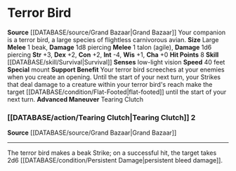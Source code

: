 ﻿---
charisma: '+0'
constitution: '+2'
dexterity: '+2'
hp: '8'
id: '29'
intelligence: '-4'
land_speed: '40'
max_speed: '40'
name: Terror Bird
rarity: Common
sense:
- low-light vision
size: Large
skill:
- '[[DATABASE/skill/Survival|Survival]]'
source: '[[DATABASE/source/Grand Bazaar|Grand Bazaar]]'
speed:
- 40 feet
strength: '+3'
strength_req: '3'
type: Animal Companion
wisdom: '+1'

---
# Terror Bird

**Source** [[DATABASE/source/Grand Bazaar|Grand Bazaar]]
Your companion is a terror bird, a large species of flightless carnivorous avian.
**Size** Large
**Melee** <span class="action-icon">1</span> beak, **Damage** 1d8 piercing
**Melee** <span class="action-icon">1</span> talon (agile), **Damage** 1d6 piercing
**Str** +3, **Dex** +2, **Con** +2, **Int** -4, **Wis** +1, **Cha** +0
**Hit Points** 8
**Skill** [[DATABASE/skill/Survival|Survival]] 
**Senses** low-light vision
**Speed** 40 feet
**Special** mount
**Support Benefit** Your terror bird screeches at your enemies when you create an opening. Until the start of your next turn, your Strikes that deal damage to a creature within your terror bird's reach make the target [[DATABASE/condition/Flat-Footed|flat-footed]] until the start of your next turn.
**Advanced Maneuver** Tearing Clutch

### [[DATABASE/action/Tearing Clutch|Tearing Clutch]] <span class="action-icon">2</span>

**Source** [[DATABASE/source/Grand Bazaar|Grand Bazaar]]

---
The terror bird makes a beak Strike; on a successful hit, the target takes 2d6 [[DATABASE/condition/Persistent Damage|persistent bleed damage]].